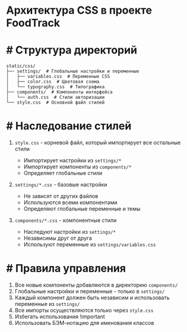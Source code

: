   # Архитектура CSS в проекте FoodTrack

  #  # Структура директорий

```
static/css/
├── settings/  # Глобальные настройки и переменные
│   ├── variables.css  # Переменные CSS
│   ├── color.css  # Цветовая схема
│   └── typography.css  # Типографика
├── components/  # Компоненты интерфейса
│   └── auth.css  # Стили авторизации
└── style.css  # Основной файл стилей
```

  #  # Наследование стилей

1. `style.css` - корневой файл, который импортирует все остальные стили
   - Импортирует настройки из `settings/*`
   - Импортирует компоненты из `components/*`
   - Определяет глобальные стили

2. `settings/*.css` - базовые настройки
   - Не зависят от других файлов
   - Используются всеми компонентами
   - Определяют глобальные переменные и темы

3. `components/*.css` - компонентные стили
   - Наследуют настройки из `settings/*`
   - Независимы друг от друга
   - Используют переменные из `settings/variables.css`

  #  # Правила управления

1. Все новые компоненты добавляются в директорию `components/`
2. Глобальные настройки и переменные - только в `settings/`
3. Каждый компонент должен быть независим и использовать переменные из `settings/`
4. Все импорты осуществляются только через `style.css`
5. Избегать использования !important
6. Использовать БЭМ-нотацию для именования классов